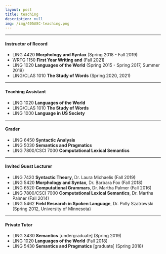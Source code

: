 ```yaml
---
layout: post
title: teaching
description: null
img: /img/405A8C-teaching.png
---
```


***
<sup></sup>
<h4>Instructor of Record</h4>
<sub></sub>
<ul>
  <li><span>LING 4420 <strong>Morphology and Syntax</strong> (Spring 2018 - Fall 2019)</span></li>
  <li><span>WRTG 1150 <strong>First Year Writing and</strong> (Fall 2021)</span></li>
  <li><span>LING 1020 <strong>Languages of the World</strong> (Spring 2015 - Spring 2017, Summer 2019)</span></li>
  <li><span>LING/CLAS 1010 <strong>The Study of Words</strong> (Spring 2020, 2021)</span></li>
</ul>

***
<sup></sup>
<h4>Teaching Assistant</h4>
<sub></sub>
<ul>
  <li><span>LING 1020 <strong>Languages of the World</strong></span></li>
  <li><span>LING/CLAS 1010 <strong>The Study of Words</strong></span></li>
  <li><span>LING 1000 <strong>Language in US Society</strong></span></li>
</ul>

***
<sup></sup>
<h4>Grader</h4>
<sub></sub>
<ul>
  <li><span>LING 6450 <strong>Syntactic Analysis</strong></span></li>
  <li><span>LING 5030 <strong>Semantics and Pragmatics</strong></span></li>
  <li><span>LING 7800/CSCI 7000 <strong>Computational Lexical Semantics</strong></span></li>
</ul>

***
<sup></sup>
<h4>Invited Guest Lecturer</h4>
<sub></sub>
<ul>
  <li><span>LING 7420 <strong>Syntactic Theory</strong>, Dr. Laura Michaelis (Fall 2019)</span></li>
  <li><span>LING 5420 <strong>Morphology and Syntax</strong>, Dr. Barbara Fox (Fall 2018)</span></li>
  <li><span>LING 6520 <strong>Computational Grammars</strong>, Dr. Martha Palmer (Fall 2016)</span></li>
  <li><span>LING 7800/CSCI 7000 <strong>Computational Lexical Semantics</strong>, Dr. Martha Palmer (Fall 2014)</span></li>
  <li><span>LING 5462 <strong>Field Research in Spoken Language</strong>, Dr. Polly Szatrowski (Spring 2012, University of Minnesota)</span></li>
</ul>

***
<sup></sup>
<h4>Private Tutor</h4>
<sub></sub>
<ul>
  <li><span>LING 3430 <strong>Semantics</strong> [undergraduate] (Spring 2019)</span></li>
  <li><span>LING 1020 <strong>Languages of the World</strong> (Fall 2018)</span></li>
  <li><span>LING 5430 <strong>Semantics and Pragmatics</strong> [graduate] (Spring 2018)</span></li>
</ul>

